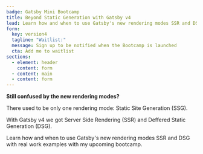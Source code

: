 ```yaml
---
badge: Gatsby Mini Bootcamp
title: Beyond Static Generation with Gatsby v4
lead: Learn how and when to use Gatsby's new rendering modes SSR and DSG with real work examples.
form:
  key: version4
  tagline: "Waitlist:"
  message: Sign up to be notified when the Bootcamp is launched
  cta: Add me to waitlist
sections:
  - element: header
    content: form
  - content: main
  - content: form
---
```


**Still confused by the new rendering modes?**

There used to be only one rendering mode: Static Site Generation (SSG).

With Gatsby v4 we got Server Side Rendering (SSR) and Deffered Static Generation (DSG).

Learn how and when to use Gatsby's new rendering modes SSR and DSG with real work examples with my upcoming bootcamp.
